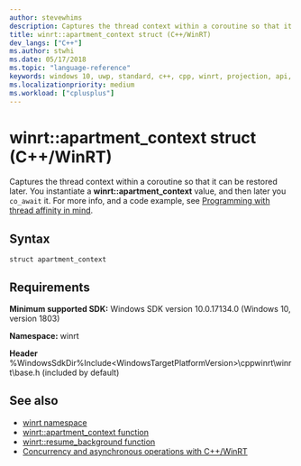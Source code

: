 ```yaml
---
author: stevewhims
description: Captures the thread context within a coroutine so that it can be restored later.
title: winrt::apartment_context struct (C++/WinRT)
dev_langs: ["C++"]
ms.author: stwhi
ms.date: 05/17/2018
ms.topic: "language-reference"
keywords: windows 10, uwp, standard, c++, cpp, winrt, projection, api, reference
ms.localizationpriority: medium
ms.workload: ["cplusplus"]
---
```


# winrt::apartment_context struct (C++/WinRT)
Captures the thread context within a coroutine so that it can be restored later. You instantiate a **winrt::apartment_context** value, and then later you `co_await` it. For more info, and a code example, see [Programming with thread affinity in mind](/windows/uwp/cpp-and-winrt-apis/concurrency#programming-with-thread-affinity-in-mind).

## Syntax
```cppwinrt
struct apartment_context
```

## Requirements
**Minimum supported SDK:** Windows SDK version 10.0.17134.0 (Windows 10, version 1803)

**Namespace:** winrt

**Header** %WindowsSdkDir%Include\<WindowsTargetPlatformVersion>\cppwinrt\winrt\base.h (included by default)

## See also 
* [winrt namespace](winrt.md)
* [winrt::apartment_context function](apartment-context.md)
* [winrt::resume_background function](resume-foreground.md)
* [Concurrency and asynchronous operations with C++/WinRT](/windows/uwp/cpp-and-winrt-apis/concurrency)

